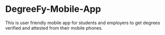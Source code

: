 # DegreeFy-Mobile-App
 This is user friendly mobile app for students and employers to get degrees verified and attested from their mobile phones.
